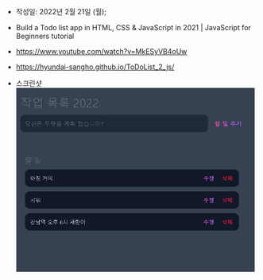 - 작성일: 2022년 2월 21일 (월);

- Build a Todo list app in HTML, CSS & JavaScript in 2021 | JavaScript for Beginners tutorial

- https://www.youtube.com/watch?v=MkESyVB4oUw

- https://hyundai-sangho.github.io/ToDoList_2_js/

- 스크린샷 ![default](screenshot.png)

